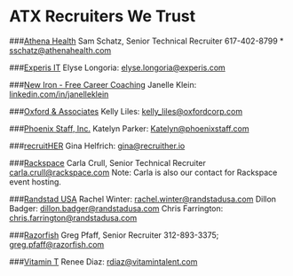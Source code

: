 ATX Recruiters We Trust
=========================

###[Athena Health](https://www.aetna.com/)
Sam Schatz, Senior Technical Recruiter
617-402-8799 * [sschatz@athenahealth.com](mailto:sschatz@athenahealth.com)

###[Experis IT](http://www.experis.com/)
Elyse Longoria: [elyse.longoria@experis.com](mailto:elyse.longoria@experis.com)

###[New Iron - Free Career Coaching](http://www.newiron.com/)
Janelle Klein: [linkedin.com/in/janelleklein](https://www.linkedin.com/in/janelleklein)

###[Oxford & Associates](http://oxfordcorp.com/content/austin-tx)
Kelly Liles: [kelly_liles@oxfordcorp.com](mailto:kelly_liles@oxfordcorp.com)

###[Phoenix Staff, Inc.](http://www.phoenixstaff.com/)
Katelyn Parker: [Katelyn@phoenixstaff.com](mailto:Katelyn@phoenixstaff.com)

###[recruitHER](http://www.recruither.io/)
Gina Helfrich: [gina@recruither.io](mailto:gina@recruither.io)

###[Rackspace](http://rackspace.com)
Carla Crull, Senior Technical Recruiter
[carla.crull@rackspace.com](mailto:carla.crull@rackspace.com)
Note: Carla is also our contact for Rackspace event hosting.

###[Randstad USA](https://www.randstadusa.com/technologies/)
Rachel Winter: [rachel.winter@randstadusa.com](mailto:rachel.winter@randstadusa.com)
Dillon Badger: [dillon.badger@randstadusa.com](mailto:dillon.badger@randstadusa.com)
Chris Farrington: [chris.farrington@randstadusa.com](chris.farrington@randstadusa.com)

###[Razorfish](http://www.razorfish.com/)
Greg Pfaff, Senior Recruiter
312-893-3375; [greg.pfaff@razorfish.com](mailto:greg.pfaff@razorfish.com)

###[Vitamin T](https://vitamintalent.com/)
Renee Diaz: [rdiaz@vitamintalent.com](mailto:rdiaz@vitamintalent.com)
